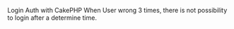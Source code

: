 Login Auth with CakePHP
When User wrong 3 times, there is not possibility to login after a determine time.
